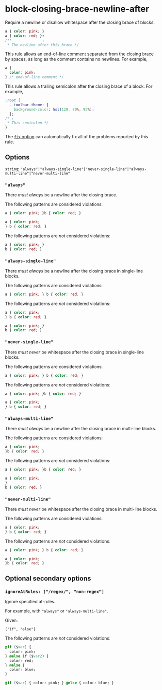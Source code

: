 # block-closing-brace-newline-after

Require a newline or disallow whitespace after the closing brace of blocks.

<!-- prettier-ignore -->
```css
a { color: pink; }
a { color: red; }↑
/**              ↑
 * The newline after this brace */
```

This rule allows an end-of-line comment separated from the closing brace by spaces, as long as the comment contains no newlines. For example,

<!-- prettier-ignore -->
```css
a {
  color: pink;
} /* end-of-line comment */
```

This rule allows a trailing semicolon after the closing brace of a block. For example,

<!-- prettier-ignore -->
```css
:root {
  --toolbar-theme: {
    background-color: hsl(120, 70%, 95%);
  };
/* ↑
 * This semicolon */
}
```

The [`fix` option](https://github.com/stylelint/stylelint/tree/13.13.1/docs/user-guide/usage/options.md#fix) can automatically fix all of the problems reported by this rule.

## Options

`string`: `"always"|"always-single-line"|"never-single-line"|"always-multi-line"|"never-multi-line"`

### `"always"`

There _must always_ be a newline after the closing brace.

The following patterns are considered violations:

<!-- prettier-ignore -->
```css
a { color: pink; }b { color: red; }
```

<!-- prettier-ignore -->
```css
a { color: pink;
} b { color: red; }
```

The following patterns are _not_ considered violations:

<!-- prettier-ignore -->
```css
a { color: pink; }
b { color: red; }
```

### `"always-single-line"`

There _must always_ be a newline after the closing brace in single-line blocks.

The following patterns are considered violations:

<!-- prettier-ignore -->
```css
a { color: pink; } b { color: red; }
```

The following patterns are _not_ considered violations:

<!-- prettier-ignore -->
```css
a { color: pink;
} b { color: red; }
```

<!-- prettier-ignore -->
```css
a { color: pink; }
b { color: red; }
```

### `"never-single-line"`

There _must never_ be whitespace after the closing brace in single-line blocks.

The following patterns are considered violations:

<!-- prettier-ignore -->
```css
a { color: pink; } b { color: red; }
```

The following patterns are _not_ considered violations:

<!-- prettier-ignore -->
```css
a { color: pink; }b { color: red; }
```

<!-- prettier-ignore -->
```css
a { color: pink;
} b { color: red; }
```

### `"always-multi-line"`

There _must always_ be a newline after the closing brace in multi-line blocks.

The following patterns are considered violations:

<!-- prettier-ignore -->
```css
a { color: pink;
}b { color: red; }
```

The following patterns are _not_ considered violations:

<!-- prettier-ignore -->
```css
a { color: pink; }b { color: red; }
```

<!-- prettier-ignore -->
```css
a { color: pink;
}
b { color: red; }
```

### `"never-multi-line"`

There _must never_ be whitespace after the closing brace in multi-line blocks.

The following patterns are considered violations:

<!-- prettier-ignore -->
```css
a { color: pink;
} b { color: red; }
```

The following patterns are _not_ considered violations:

<!-- prettier-ignore -->
```css
a { color: pink; } b { color: red; }
```

<!-- prettier-ignore -->
```css
a { color: pink;
}b { color: red; }
```

## Optional secondary options

### `ignoreAtRules: ["/regex/", "non-regex"]`

Ignore specified at-rules.

For example, with `"always"` or `"always-multi-line"`.

Given:

```
["if", "else"]
```

The following patterns are _not_ considered violations:

<!-- prettier-ignore -->
```css
@if ($var) {
  color: pink;
} @else if ($var2) {
  color: red;
} @else {
  color: blue;
}
```

<!-- prettier-ignore -->
```css
@if ($var) { color: pink; } @else { color: blue; }
```

